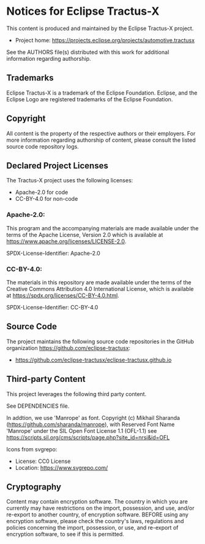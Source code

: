 # Notices for Eclipse Tractus-X

This content is produced and maintained by the Eclipse Tractus-X project.

* Project home: <https://projects.eclipse.org/projects/automotive.tractusx>

See the AUTHORS file(s) distributed with this work for additional information regarding authorship.

## Trademarks

Eclipse Tractus-X is a trademark of the Eclipse Foundation. Eclipse, and the Eclipse Logo are registered trademarks of
the Eclipse Foundation.

## Copyright

All content is the property of the respective authors or their employers. For
more information regarding authorship of content, please consult the listed
source code repository logs.

## Declared Project Licenses

The Tractus-X project uses the following licenses:

- Apache-2.0 for code
- CC-BY-4.0 for non-code

### Apache-2.0:

This program and the accompanying materials are made available under the terms of the Apache License, Version 2.0 which
is available at https://www.apache.org/licenses/LICENSE-2.0.

SPDX-License-Identifier: Apache-2.0

### CC-BY-4.0:

The materials in this repository are made available under the terms of the Creative Commons Attribution 4.0
International License, which is available at https://spdx.org/licenses/CC-BY-4.0.html.

SPDX-License-Identifier: CC-BY-4.0

## Source Code

The project maintains the following source code repositories
in the GitHub organization <https://github.com/eclipse-tractusx>:

* <https://github.com/eclipse-tractusx/eclipse-tractusx.github.io>

## Third-party Content

This project leverages the following third party content.

See DEPENDENCIES file.

In addtion, we use 'Manrope' as font. Copyright (c) Mikhail Sharanda (<https://github.com/sharanda/manrope>), with
Reserved Font Name 'Manrope' under the SIL Open Font License 1.1 (OFL-1.1)
see <https://scripts.sil.org/cms/scripts/page.php?site_id=nrsi&id=OFL>

Icons from svgrepo:

* License: CC0 License
* Location: https://www.svgrepo.com/

## Cryptography

Content may contain encryption software. The country in which you are currently
may have restrictions on the import, possession, and use, and/or re-export to
another country, of encryption software. BEFORE using any encryption software,
please check the country's laws, regulations and policies concerning the import,
possession, or use, and re-export of encryption software, to see if this is
permitted.
